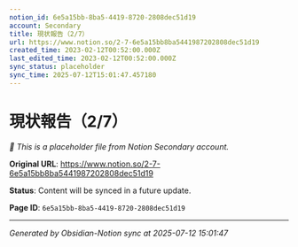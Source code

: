 ```yaml
---
notion_id: 6e5a15bb-8ba5-4419-8720-2808dec51d19
account: Secondary
title: 現状報告（2/7）
url: https://www.notion.so/2-7-6e5a15bb8ba5441987202808dec51d19
created_time: 2023-02-12T00:52:00.000Z
last_edited_time: 2023-02-12T00:52:00.000Z
sync_status: placeholder
sync_time: 2025-07-12T15:01:47.457180
---
```


# 現状報告（2/7）

*🔄 This is a placeholder file from Notion Secondary account.*

**Original URL**: https://www.notion.so/2-7-6e5a15bb8ba5441987202808dec51d19

**Status**: Content will be synced in a future update.

**Page ID**: `6e5a15bb-8ba5-4419-8720-2808dec51d19`

---

*Generated by Obsidian-Notion sync at 2025-07-12 15:01:47*
